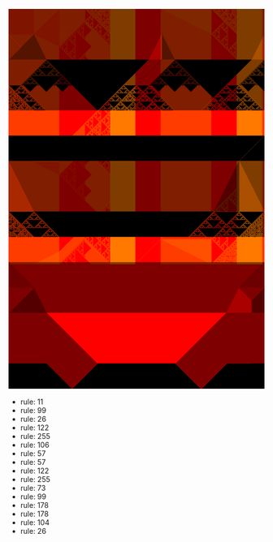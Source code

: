 ![photo](./output.png) 
 * rule: 11
* rule: 99
* rule: 26
* rule: 122
* rule: 255
* rule: 106
* rule: 57
* rule: 57
* rule: 122
* rule: 255
* rule: 73
* rule: 99
* rule: 178
* rule: 178
* rule: 104
* rule: 26
